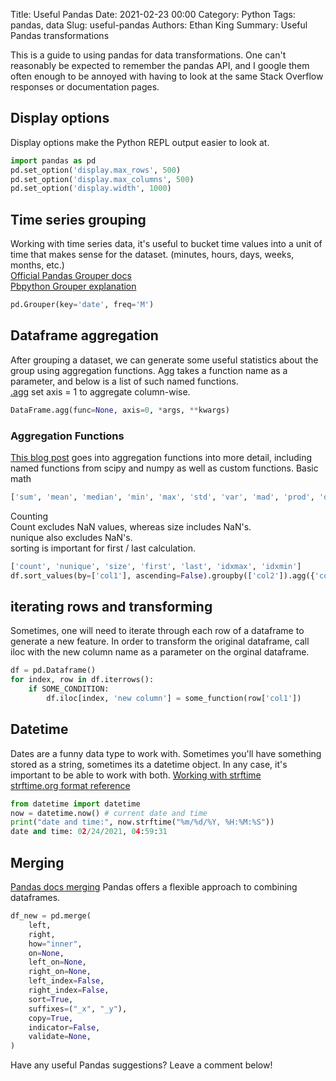 Title: Useful Pandas 
Date: 2021-02-23 00:00
Category: Python
Tags: pandas, data
Slug: useful-pandas
Authors: Ethan King
Summary: Useful Pandas transformations

This is a guide to using pandas for data transformations. One can't reasonably be expected to remember the pandas API, 
and I google them often enough to be annoyed with having to look at the same Stack Overflow responses or documentation 
pages.

## Display options
Display options make the Python REPL output easier to look at.
```python
import pandas as pd
pd.set_option('display.max_rows', 500)
pd.set_option('display.max_columns', 500)
pd.set_option('display.width', 1000)
```

## Time series grouping 
Working with time series data, it's useful to bucket time values into a unit of time that makes 
sense for the dataset. (minutes, hours, days, weeks, months, etc.)  
[Official Pandas Grouper docs](https://pandas.pydata.org/pandas-docs/stable/reference/api/pandas.Grouper.html)  
[Pbpython Grouper explanation](https://pbpython.com/pandas-grouper-agg.html)  
```python
pd.Grouper(key='date', freq='M')
```
## Dataframe aggregation
After grouping a dataset, we can generate some useful statistics about the group using 
aggregation functions. Agg takes a function name as a parameter, and below is a list of such named functions.  
[.agg](https://pandas.pydata.org/pandas-docs/stable/reference/api/pandas.DataFrame.agg.html)
set axis = 1 to aggregate column-wise.
```python
DataFrame.agg(func=None, axis=0, *args, **kwargs)
```
### Aggregation Functions
[This blog post](https://pbpython.com/groupby-agg.html) goes into aggregation functions into more detail, including 
named functions from scipy and numpy as well as custom functions.
Basic math
```python
['sum', 'mean', 'median', 'min', 'max', 'std', 'var', 'mad', 'prod', 'describe']
```
Counting  
Count excludes NaN values, whereas size includes NaN's.    
nunique also excludes NaN's.  
sorting is important for first / last calculation.  
```python
['count', 'nunique', 'size', 'first', 'last', 'idxmax', 'idxmin']
df.sort_values(by=['col1'], ascending=False).groupby(['col2']).agg({'col2':'first'})
```

## iterating rows and transforming 
Sometimes, one will need to iterate through each row of a dataframe to generate a new feature. In order to transform the
original dataframe, call iloc with the new column name as a parameter on the orginal dataframe.
```python
df = pd.Dataframe()
for index, row in df.iterrows():
    if SOME_CONDITION:
        df.iloc[index, 'new column'] = some_function(row['col1'])
```

## Datetime
Dates are a funny data type to work with. Sometimes you'll have something stored as a string, sometimes its a 
datetime object. In any case, it's important to be able to work with both. 
[Working with strftime](https://www.programiz.com/python-programming/datetime/strftime)  
[strftime.org format reference](https://strftime.org/)  
```python
from datetime import datetime
now = datetime.now() # current date and time
print("date and time:", now.strftime("%m/%d/%Y, %H:%M:%S"))	
date and time: 02/24/2021, 04:59:31
```

## Merging
[Pandas docs merging](https://pandas.pydata.org/pandas-docs/stable/user_guide/merging.html)
Pandas offers a flexible approach to combining dataframes. 

```python
df_new = pd.merge(
    left,
    right,
    how="inner",
    on=None,
    left_on=None,
    right_on=None,
    left_index=False,
    right_index=False,
    sort=True,
    suffixes=("_x", "_y"),
    copy=True,
    indicator=False,
    validate=None,
)
```
Have any useful Pandas suggestions? Leave a comment below!
